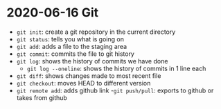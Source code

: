 # 2020-06-16 Git

- `git init`: create a git repository in the current directory
- `git status`: tells you what is going on
- `git add`: adds a file to the staging area
- `git commit`: commits the file to git history
- `git log`: shows the history of commits we have done
	- `git log --oneline`: shows the history of commits in 1 line each
- `git diff`: shows changes made to most recent file
- `git checkout`: moves HEAD to different version
- `git remote add`: adds github link
-`git push/pull`: exports to github or takes from github
